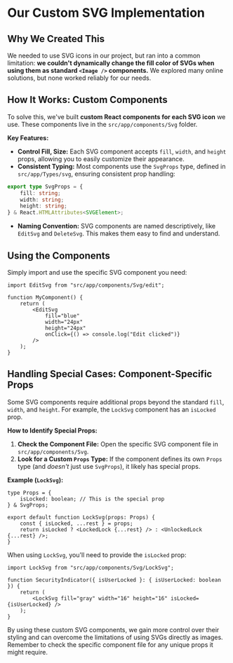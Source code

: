 # Our Custom SVG Implementation

## Why We Created This

We needed to use SVG icons in our project, but ran into a common limitation: **we couldn't dynamically change the fill color of SVGs when using them as standard `<Image />` components.** We explored many online solutions, but none worked reliably for our needs.

## How It Works: Custom Components

To solve this, we've built **custom React components for each SVG icon** we use. These components live in the `src/app/components/Svg` folder.

**Key Features:**

-   **Control Fill, Size:** Each SVG component accepts `fill`, `width`, and `height` props, allowing you to easily customize their appearance.
-   **Consistent Typing:** Most components use the `SvgProps` type, defined in `src/app/Types/svg`, ensuring consistent prop handling:

```typescript
export type SvgProps = {
    fill: string;
    width: string;
    height: string;
} & React.HTMLAttributes<SVGElement>;
```

-   **Naming Convention:** SVG components are named descriptively, like `EditSvg` and `DeleteSvg`. This makes them easy to find and understand.

## Using the Components

Simply import and use the specific SVG component you need:

```tsx
import EditSvg from "src/app/components/Svg/edit";

function MyComponent() {
    return (
        <EditSvg
            fill="blue"
            width="24px"
            height="24px"
            onClick={() => console.log("Edit clicked")}
        />
    );
}
```

## Handling Special Cases: Component-Specific Props

Some SVG components require additional props beyond the standard `fill`, `width`, and `height`. For example, the `LockSvg` component has an `isLocked` prop.

**How to Identify Special Props:**

1. **Check the Component File:** Open the specific SVG component file in `src/app/components/Svg`.
2. **Look for a Custom `Props` Type:** If the component defines its own `Props` type (and _doesn't_ just use `SvgProps`), it likely has special props.

**Example (`LockSvg`):**

```tsx
type Props = {
    isLocked: boolean; // This is the special prop
} & SvgProps;

export default function LockSvg(props: Props) {
    const { isLocked, ...rest } = props;
    return isLocked ? <LockedLock {...rest} /> : <UnlockedLock {...rest} />;
}
```

When using `LockSvg`, you'll need to provide the `isLocked` prop:

```tsx
import LockSvg from "src/app/components/Svg/LockSvg";

function SecurityIndicator({ isUserLocked }: { isUserLocked: boolean }) {
    return (
        <LockSvg fill="gray" width="16" height="16" isLocked={isUserLocked} />
    );
}
```

By using these custom SVG components, we gain more control over their styling and can overcome the limitations of using SVGs directly as images. Remember to check the specific component file for any unique props it might require.
